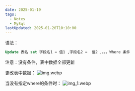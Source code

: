 ```yaml
---
date: 2025-01-19
tags:
  - Notes
  - MySql
lastUpdated: 2025-01-20T10:10:00
---
```


语法：

```sql
Update 表名 set 字段名1 = 值1 ,字段名2 =  值2 ,。。。Where 条件
```
注意：没有条件，表中数据全部更新

更改表中数据：
![img.webp](..%2F..%2Fpublic%2Fnote%2FMySql%2F%E6%94%B9%2Fimg.webp)

当没有指定where的条件时：
![img_1.webp](..%2F..%2Fpublic%2Fnote%2FMySql%2F%E6%94%B9%2Fimg_1.webp)
